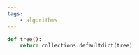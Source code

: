```yaml
---
tags: 
    - algorithms
---
```


```py
def tree():
    return collections.defaultdict(tree)
```













